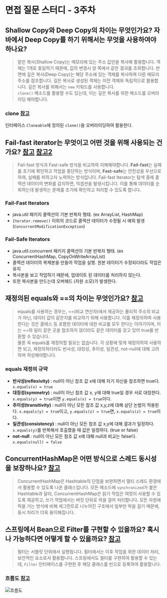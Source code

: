 # 면접 질문 스터디 - 3주차

## Shallow Copy와 Deep Copy의 차이는 무엇인가요? 자바에서 Deep Copy를 하기 위해서는 무엇을 사용하여야 하나요?
> 얕은 복사(Shallow Copy)는 메모리에 있는 주소 값만을 복사해 활용합니다. 객체는 1개로 동일하기 때문에, 값의 변경시 양 쪽에서 같은 결과를 조회합니다. 반면에 깊은 복사(Deep Copy)는 해당 주소에 있는 객체를 복사하여 다른 메모리 주소를 참조합니다. 깊은 복사로 생성된 객체는 이전 객체와 독립적으로 활용합니다. 깊은 복사를 위해서는 `new` 키워드를 사용합니다.  
> `clone()` 메소드를 활용할 수도 있는데, 이는 깊은 복사를 위한 메소드를 오버라이딩 해야합니다.

### clone [참고](https://plas.tistory.com/20)
인터페이스 `Cloneable`에 정의된 `clone()`을 오버라이딩하여 활용한다.

## Fail-fast iterator는 무엇이고 어떤 것을 위해 사용되는 건가요? [참고](https://simuing.tistory.com/entry/JAVA-Fail-Safe-Iterator-vs-Fail-Fast-Iterator) [참고2](https://118k.tistory.com/656)
> Fail-fast 방식과 Fast-safe 방식을 비교하여 이해해야합니다. **Fail-fast**는 실패를 조기에 확인하고 작업을 중단하는 방식이며, **Fast-safe**는 안전성을 우선으로 하여, 실패를 피하고자 노력하는 방식입니다. Fail-fast Iterator는 탐색 중에 콜렉션 데이터의 변화를 감지하면, 익셉션을 발생시킵니다. 이를 통해 데이터를 순회하는데 발생하는 문제를 조기에 확인하고 처리할 수 있도록 합니다.

### Fail-Fast Iterators
 - java.util 패키지 콜렉션의 기본 반복자 형태. (ex ArrayList, HashMap)
 - `Iterator.remove()` 이외의 코드로 콜렉션 데이터가 수정될 시 예외 발생(`ConcurrentModificationException`)

### Fail-Safe Iterators
 - java.util.concurrent 패키지 콜렉션의 기본 반복자 형태. (ex ConcurrentHashMap, CopyOnWriteArrayList)
 - 콜렉션 데이터의 복제본을 만들어 작업을 실행. 원본 데이터가 수정되더라도 작업은 유지
 - 복사본을 보고 작업하기 때문에, 업데이트 된 데이터를 처리하지 않는다.
 - 또한 복사본을 만드는데 오버헤드 (자원 소모)가 발생한다.

## 재정의된 equals와 ==의 차이는 무엇인가요? [참고](https://donghyeon.dev/이펙티브자바/2021/01/04/eqauls를-재정의-하는-방법)
> equals를 사용하는 경우는, ==(비교 연산자)에서 제공하는 물리적 주소의 비교가 아닌, 데이터 값이 같은지를 비교하기 위해 사용합니다. 이를 재정의하여 사용한다는 것은 클래스 등 포함한 데이터에 대한 비교를 모두 한다는 이야기이며, 이는 ==와 달리 같은 곳을 참조하지 않더라도 같은 데이터를 갖고 있어 true를 반환할 수 있습니다.  
> 물론 꼭 equals를 재정의할 필요는 없습니다. 각 상황에 맞게 재정의하여 사용하면 되고, 재정의하더라도 반사성, 대칭성, 추이성, 일관성, not-null에 대해 고려하며 작성해야합니다.

### equals 재정의 규약
- **반사성(reflexivity)** : null이 아닌 참조 값 x에 대해 자기 자신을 참조하면 true다. `x.equals(x) = true`
- **대칭성(symmetry)** : null이 아닌 참조 값 x, y에 대해 true일 경우 서로 대칭한다.
`x.equals(y) = true`이면 `y.equals(x) = true`이다.
- **추이성(transitivity)** : null이 아닌 모든 참조 값 x,y,z에 대해 삼단 논법이 적용된다. `x.equals(y) = true`이고, `y.equals(z) = true`면, `x.equals(z) = true`이다.
 - **일관성(consistency)** : null이 아닌 모든 참조 값 x,y에 대해 결과가 일정하다. `x.equals(y)`를 반복해서 호출했을 때 값은 일정하다. (true or false)
 - **not-null** : null이 아닌 모든 참조 값 x에 대해 null과 비교는 false다. `x.equals(null) = false`

## ConcurrentHashMap은 어떤 방식으로 스레드 동시성을 보장하나요? [참고](https://devlog-wjdrbs96.tistory.com/269)
> ConcurrentHashMap은 Hashtable의 단점을 보완하면서 멀티 스레드 환경에서 활용할 수 있도록 나온 클래스입니다. 모든 메소드에 `synchronized`가 붙은 Hashtable과 달리, ConcurrentHashMap은 읽기 작업은 여럿이 사용할 수 있도록 제공하고, 쓰기 작업에서는 버킷 단위로 락을 걸어 처리합니다. 모든 자원에 락을 거는 방식에 비해 세그먼트로 나누어진 구조에서 일부만 락을 걸기 때문에, 동시 처리가 더욱 용이해집니다.


## 스프링에서 Bean으로 Filter를 구현할 수 있을까요? 혹시나 가능하다면 어떻게 할 수 있을까요? [참고](https://gardeny.tistory.com/35)
> 필터는 서블릿 단위에서 실행됩니다. 필터에서는 이후 작업을 위한 데이터 처리, 보안적인 요소로서 활용합니다. 스프링에서도 필터를 구현하여 활용할 수 있는데, `Filter` 인터페이스를 구현한 후 해당 클래스를 빈으로 등록하여 활용합니다.

### 흐름도 [참고](https://goddaehee.tistory.com/154)
![흐름도](https://img1.daumcdn.net/thumb/R1280x0/?scode=mtistory2&fname=http%3A%2F%2Fcfile22.uf.tistory.com%2Fimage%2F9983FB455BB4E5D30C7E10)  

